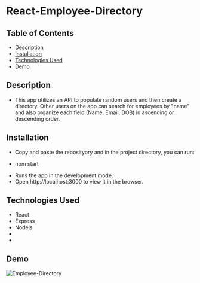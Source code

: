 # React-Employee-Directory

## Table of Contents

- [Description](#description)
- [Installation](#installation)
- [Technologies Used](#technologies-used)
- [Demo](#demo)

## Description
* This app utilizes an API to populate random users and then create a directory. Other users on the app can search for employees by "name" and also organize each field (Name, Email, DOB) in ascending or descending order.

## Installation
* Copy and paste the reposityory and in the project directory, you can run:

* npm start
- Runs the app in the development mode.
- Open http://localhost:3000 to view it in the browser.

## Technologies Used

- React
- Express
- Nodejs
- 
- 

## Demo
![Employee-Directory](public/assets/img/Employee-Directory.gif)